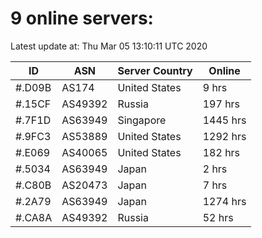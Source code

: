 # 9 online servers:

Latest update at: Thu Mar 05 13:10:11 UTC 2020

| ID | ASN | Server Country | Online |
| -- | --- | -------------- | ------ |
| #.D09B | AS174 | United States | 9 hrs |
| #.15CF | AS49392 | Russia | 197 hrs |
| #.7F1D | AS63949 | Singapore | 1445 hrs |
| #.9FC3 | AS53889 | United States | 1292 hrs |
| #.E069 | AS40065 | United States | 182 hrs |
| #.5034 | AS63949 | Japan | 2 hrs |
| #.C80B | AS20473 | Japan | 7 hrs |
| #.2A79 | AS63949 | Japan | 1274 hrs |
| #.CA8A | AS49392 | Russia | 52 hrs |

